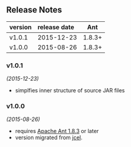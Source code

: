 
## Release Notes


| version | release date | Ant     |
|:--------|:-------------|:-------:|
| v1.0.1  | 2015-12-23   | 1.8.3+  |
| v1.0.0  | 2015-08-26   | 1.8.3+  |



### v1.0.1
*(2015-12-23)*
* simplfies inner structure of source JAR files


### v1.0.0
*(2015-08-26)*
* requires [Apache Ant 1.8.3](http://ant.apache.org/) or later
* version migrated from [jcel](https://github.com/julianmendez/jcel).


